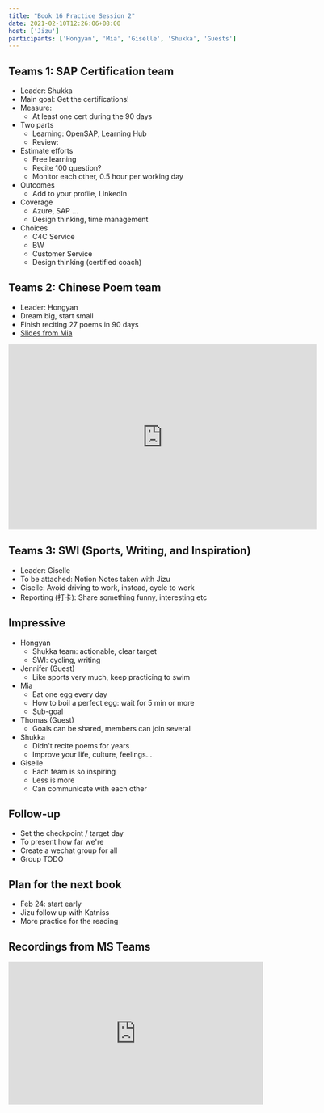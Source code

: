 ```yaml
---
title: "Book 16 Practice Session 2"
date: 2021-02-10T12:26:06+08:00
host: ['Jizu']
participants: ['Hongyan', 'Mia', 'Giselle', 'Shukka', 'Guests']
---
```


## Teams 1: SAP Certification team
- Leader: Shukka
- Main goal: Get the certifications!
- Measure: 
    - At least one cert during the 90 days
- Two parts
    - Learning: OpenSAP, Learning Hub
    - Review: 
- Estimate efforts
    - Free learning 
    - Recite 100 question?
    - Monitor each other, 0.5 hour per working day
- Outcomes
    - Add to your profile, LinkedIn
- Coverage
    - Azure, SAP ...
    - Design thinking, time management 
- Choices
    - C4C Service
    - BW
    - Customer Service
    - Design thinking (certified coach)

## Teams 2: Chinese Poem team
- Leader: Hongyan
- Dream big, start small
- Finish reciting 27 poems in 90 days
- [Slides from Mia](https://sap.sharepoint.com/teams/EnglishReadingClubChina/_layouts/15/Doc.aspx?OR=teams&action=edit&sourcedoc={4DC554A2-E537-49AC-B41F-C13CAF142152})


<iframe src="https://sap.sharepoint.com/teams/EnglishReadingClubChina/_layouts/15/Doc.aspx?sourcedoc={4dc554a2-e537-49ac-b41f-c13caf142152}&amp;action=embedview&amp;wdAr=1.7777777777777777" width="610px" height="367px" frameborder="0">This is an embedded <a target="_blank" href="https://office.com">Microsoft Office</a> presentation, powered by <a target="_blank" href="https://office.com/webapps">Office</a>.</iframe>

## Teams 3: SWI (Sports, Writing, and Inspiration)
- Leader: Giselle
- To be attached: Notion Notes taken with Jizu
- Giselle: Avoid driving to work, instead, cycle to work 
- Reporting (打卡): Share something funny, interesting etc


## Impressive
- Hongyan
    - Shukka team: actionable, clear target
    - SWI: cycling, writing
- Jennifer (Guest)
    - Like sports very much, keep practicing to swim
- Mia
    - Eat one egg every day
    - How to boil a perfect egg: wait for 5 min or more
    - Sub-goal
- Thomas (Guest)
    - Goals can be shared, members can join several
- Shukka
    - Didn't recite poems for years
    - Improve your life, culture, feelings...
- Giselle
    - Each team is so inspiring
    - Less is more
    - Can communicate with each other

## Follow-up
- Set the checkpoint / target day
- To present how far we're
- Create a wechat group for all
- Group TODO

## Plan for the next book
- Feb 24: start early
- Jizu follow up with Katniss
- More practice for the reading


## Recordings from MS Teams

<div style='max-width: 853px'><div style='position: relative; padding-bottom: 56.25%; height: 0; overflow: hidden;'><iframe width="853" height="480" src="https://web.microsoftstream.com/embed/video/6d82ad7c-ee38-41ee-8d7d-11a6b9cb5f7a?autoplay=false&amp;showinfo=true" allowfullscreen style="border:none; position: absolute; top: 0; left: 0; right: 0; bottom: 0; height: 100%; max-width: 100%;"></iframe></div></div>